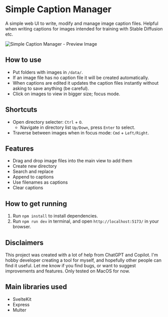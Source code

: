 # Simple Caption Manager
A simple web UI to write, modify and manage image caption files. Helpful when writing captions for images intended for training with Stable Diffusion etc.

![Simple Caption Manager - Preview Image](https://user-images.githubusercontent.com/6050484/235248234-6912cc18-e01f-4f14-b8ce-f25057eb715d.png)


## How to use
* Put folders with images in `/data/`. 
* If an image file has no caption file it will be created automatically.
* When captions are edited it updates the caption files instantly without asking to save anything (be careful).
* Click on images to view in bigger size; focus mode.

## Shortcuts
* Open directory selecter:  `Ctrl` + `O`.
  * Navigate in directory list `Up/Down`, press `Enter` to select.
* Traverse between images when in focus mode: `Cmd` + `Left/Right`.

## Features
* Drag and drop image files into the main view to add them
* Create new directory
* Search and replace
* Append to captions
* Use filenames as captions
* Clear captions

## How to get running
1. Run `npm install` to install dependencies.
2. Run `npm run dev` in terminal, and open `http://localhost:5173/` in your browser.

## Disclaimers
This project was created with a lot of help from ChatGPT and Copilot. I'm hobby developer creating a tool for myself, and hopefully other people can find it useful. Let me know if you find bugs, or want to suggest improvements and features. Only tested on MacOS for now.

## Main libraries used
* SvelteKit
* Express
* Multer